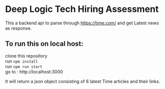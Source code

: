 # Deep Logic Tech Hiring Assessment
This a backend api to parse through https://time.com/ and get Latest news as response.

## To run this on local host:  

clone this repository  
run `npm install`  
run `npm run start`  
go to : http://localhost:3000  

It will return a json object consisting of 6 latest Time articles and their links.
